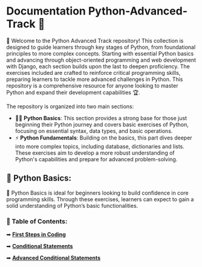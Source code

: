 # Documentation Python-Advanced-Track 🐍

🚀 Welcome to the Python Advanced Track repository! This collection is designed to guide learners through key stages of Python, from foundational principles to more complex concepts. Starting with essential Python basics and advancing through object-oriented programming and web development with Django, each section builds upon the last to deepen proficiency. The exercises included are crafted to reinforce critical programming skills, preparing learners to tackle more advanced challenges in Python. This repository is a comprehensive resource for anyone looking to master Python and expand their development capabilities 🏆.

The repository is organized into two main sections:
- 👨‍💻 **Python Basics**: This section provides a strong base for those just beginning their Python journey and covers basic exercises of Python, focusing on essential syntax, data types, and basic operations.
- ⚡ **Python Fundamentals**: Building on the basics, this part dives deeper into more complex topics, including database, dictionaries and lists. These exercises aim to develop a more robust understanding of Python's capabilities and prepare for advanced problem-solving.

## 📂 Python Basics:
🌱 Python Basics is ideal for beginners looking to build confidence in core programming skills. Through these exercises, learners can expect to gain a solid understanding of Python’s basic functionalities.

### 📌 Table of Contents:
➡ [**First Steps in Coding**](https://github.com/MartinVrb/Python-Advanced-Track/tree/main/01_python_basics/01_first_steps_in_coding_py)

➡ [**Conditional Statements**](https://github.com/MartinVrb/Python-Advanced-Track/tree/main/01_python_basics/02_conditional_statements_py)

➡ [**Advanced Conditional Statements**](https://github.com/MartinVrb/Python-Advanced-Track/tree/main/01_python_basics/03_conditional_statements_advanced_py)
